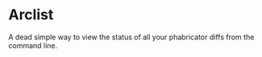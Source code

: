 Arclist
====

A dead simple way to view the status of all your phabricator diffs from the command line.
